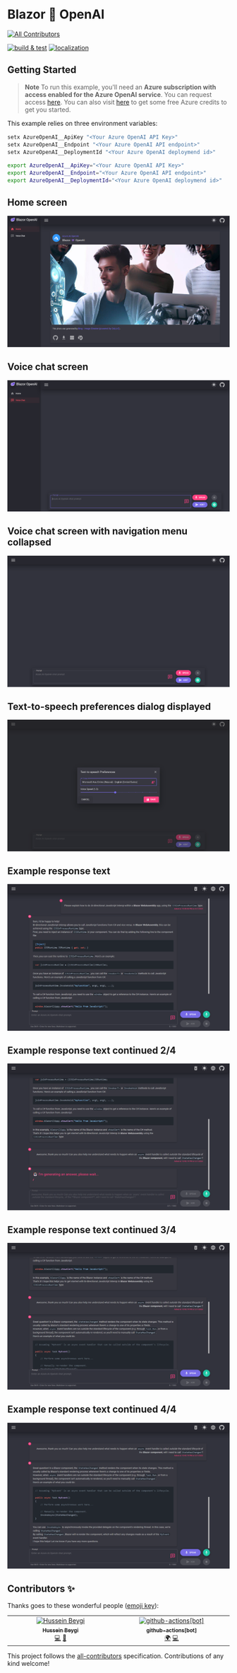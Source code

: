 # Blazor 💜 OpenAI
<!-- ALL-CONTRIBUTORS-BADGE:START - Do not remove or modify this section -->
[![All Contributors](https://img.shields.io/badge/all_contributors-2-orange.svg?style=flat-square)](#contributors-)
<!-- ALL-CONTRIBUTORS-BADGE:END -->

[![build & test](https://github.com/IEvangelist/blazor-azure-openai/actions/workflows/dotnet.yml/badge.svg)](https://github.com/IEvangelist/blazor-azure-openai/actions/workflows/dotnet.yml)
[![localization](https://github.com/IEvangelist/blazor-azure-openai/actions/workflows/localization.yml/badge.svg)](https://github.com/IEvangelist/blazor-azure-openai/actions/workflows/localization.yml)

## Getting Started

> **Note** 
> To run this example, you'll need an **Azure subscription with access enabled for the Azure OpenAI service**. You can request access [here](https://aka.ms/oaiapply). You can also visit [here](https://azure.microsoft.com/free/cognitive-search/) to get some free Azure credits to get you started.

This example relies on three environment variables:

```PowerShell
setx AzureOpenAI__ApiKey "<Your Azure OpenAI API Key>"
setx AzureOpenAI__Endpoint "<Your Azure OpenAI API endpoint>"
setx AzureOpenAI__DeploymentId "<Your Azure OpenAI deploymend id>"
```

```bash
export AzureOpenAI__ApiKey="<Your Azure OpenAI API Key>"
export AzureOpenAI__Endpoint="<Your Azure OpenAI API endpoint>"
export AzureOpenAI__DeploymentId="<Your Azure OpenAI deploymend id>"
```

## Home screen

![Home screen](images/home.png)

## Voice chat screen

![Voice chat screen](images/voice-chat.png)

## Voice chat screen with navigation menu collapsed

![Voice chat screen with navigation menu collapsed](images/drawer-closed.png)

## Text-to-speech preferences dialog displayed

![Text-to-speech preferences dialog](images/tts-dialog.png)

## Example response text

![Example response text](images/response.png)

## Example response text continued 2/4

![Example response text continued](images/response-two.png)

## Example response text continued 3/4

![Example response text continued](images/response-three.png)

## Example response text continued 4/4

![Example response text continued](images/response-four.png)

## Contributors ✨

Thanks goes to these wonderful people ([emoji key](https://allcontributors.org/docs/en/emoji-key)):

<!-- ALL-CONTRIBUTORS-LIST:START - Do not remove or modify this section -->
<!-- prettier-ignore-start -->
<!-- markdownlint-disable -->
<table>
  <tbody>
    <tr>
      <td align="center" valign="top" width="14.28%"><a href="https://www.linkedin.com/in/husseinbeygi/"><img src="https://avatars.githubusercontent.com/u/15180406?v=4?s=100" width="100px;" alt="Hussein Beygi"/><br /><sub><b>Hussein Beygi</b></sub></a><br /><a href="https://github.com/IEvangelist/blazor-azure-openai/commits?author=Husseinbeygi" title="Code">💻</a> <a href="#ideas-Husseinbeygi" title="Ideas, Planning, & Feedback">🤔</a></td>
      <td align="center" valign="top" width="14.28%"><a href="https://github.com/apps/github-actions"><img src="https://avatars.githubusercontent.com/in/15368?v=4?s=100" width="100px;" alt="github-actions[bot]"/><br /><sub><b>github-actions[bot]</b></sub></a><br /><a href="#translation-github-actions[bot]" title="Translation">🌍</a> <a href="https://github.com/IEvangelist/blazor-azure-openai/commits?author=github-actions[bot]" title="Code">💻</a></td>
    </tr>
  </tbody>
</table>

<!-- markdownlint-restore -->
<!-- prettier-ignore-end -->

<!-- ALL-CONTRIBUTORS-LIST:END -->

This project follows the [all-contributors](https://github.com/all-contributors/all-contributors) specification. Contributions of any kind welcome!
